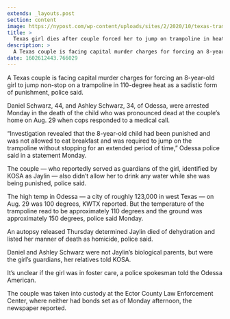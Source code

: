 ```yaml
--- 
extends: _layouts.post 
section: content 
image: https://nypost.com/wp-content/uploads/sites/2/2020/10/texas-trampoline-01.jpg?quality=90&strip=all&w=1200 
title: > 
  Texas girl dies after couple forced her to jump on trampoline in heat: cops 
description: > 
  A Texas couple is facing capital murder charges for forcing an 8-year-old girl to jump non-stop on a trampoline in 110-degree heat as a sadistic form of punishment, police said.The high temp in Odessa — a city of roughly 123,000 in west Texas — on Aug. 29 was 100 degrees, KWTX reported.But the temperature of the trampoline read to be approximately 110 degrees and the ground was approximately 150 degrees, police said Monday.It’s unclear if the girl was in foster care, a police spokesman told the Odessa American.The couple was taken into custody at the Ector County Law Enforcement Center, where neither had bonds set as of Monday afternoon, the newspaper reported. 
date: 1602612443.766029 
--- 
```

A Texas couple is facing capital murder charges for forcing an 8-year-old girl to jump non-stop on a trampoline in 110-degree heat as a sadistic form of punishment, police said.

Daniel Schwarz, 44, and Ashley Schwarz, 34, of Odessa, were arrested Monday in the death of the child who was pronounced dead at the couple’s home on Aug. 29 when cops responded to a medical call.

“Investigation revealed that the 8-year-old child had been punished and was not allowed to eat breakfast and was required to jump on the trampoline without stopping for an extended period of time,” Odessa police said in a statement Monday.

The couple — who reportedly served as guardians of the girl, identified by KOSA as Jaylin — also didn’t allow her to drink any water while she was being punished, police said.

The high temp in Odessa — a city of roughly 123,000 in west Texas — on Aug. 29 was 100 degrees, KWTX reported. But the temperature of the trampoline read to be approximately 110 degrees and the ground was approximately 150 degrees, police said Monday.

An autopsy released Thursday determined Jaylin died of dehydration and listed her manner of death as homicide, police said.

Daniel and Ashley Schwarz were not Jaylin’s biological parents, but were the girl’s guardians, her relatives told KOSA.

It’s unclear if the girl was in foster care, a police spokesman told the Odessa American.

The couple was taken into custody at the Ector County Law Enforcement Center, where neither had bonds set as of Monday afternoon, the newspaper reported.